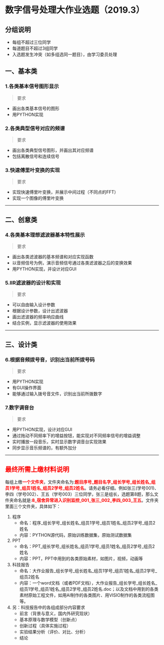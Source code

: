 

# 数字信号处理大作业选题（2019.3）

## 分组说明
* 每组不超过三位同学
* 每道题目不超过3组同学
* 入选题发生冲突（如多组选同一题目），由学习委员处理

## 一、基本类

### 1.各类基本信号图形显示
> 要求

* 画出各类基本信号的图形
* 用PYTHON实现

### 2.各类典型信号对应的频谱
> 要求

* 画出各类典型信号图形，并画出其对应频谱
* 包括离散信号和连续信号

### 3.快速傅里叶变换的实现
> 要求

* 实现快速傅里叶变换，并展示中间过程（不同点的FFT）
* 实现一个图像的傅里叶变换
  
***

## 二、创意类
### 4.各类基本理想滤波器基本特性展示
> 要求

* 画出各类滤波器的基本频谱和对应实现函数
* 以音频信号为例，演示音频信号通过各类滤波器之后的变换效果
* 用PYTHON实现，并设计对应GUI
### 5.IIR滤波器的设计和实现
> 要求

* 可以自由输入设计参数
* 根据设计参数，设计出滤波器
* 画出滤波器的频率响应曲线
* 结合实例，显示滤波器的使用效果
***

## 三、设计类
### 6.根据音频拨号音，识别出当前所拨号码
> 要求

* 用PYTHON实现
* 有GUI操作界面
* 能够通过输入拨号音文件，识别出当前所拨数字

### 7.数字调音台
> 要求

* 用PYTHON实现，设计对应GUI
* 通过拖动不同频率下的增益按钮，能实现对不同频率信号的增益调整
* 实时播放一段音乐，实时显示数字调音台实现效果
* 同步显示音乐频谱的，有额外加分


***

## <font color=#FF0000>最终所需上缴材料说明</font>
每组上缴<font color=#FF0000>**一个文件夹**</font>，文件夹命名为:<font color=#FF0000>**题目序号_题目名字_组长学号_组长姓名_组员1学号_组员1姓名_组员2学号_组员2姓名**</font>。请务必看仔细。例如张三(学号001)、李四（学号002）、王五（学号003）三位同学，张三是组长，选题第8题，那么文件夹命名就是:<font color=#FF0000>**8_宿舍异常进入识别监控_001_张三_002_李四_003_王五**</font>。文件夹里面三个文件夹，具体如下：
1. 程序
    * 命名：程序_组长学号_组长姓名_组员1学号_组员1姓名_组员2学号_组员2姓名
    * 内容：PYTHON源代码，原始训练数据集，原始测试数据集
2. PPT
    * 命名：PPT_组长学号_组长姓名_组员1学号_组员1姓名_组员2学号_组员2姓名
    * 内容：PPT，PPT中用到的各类原始素材，如图片，视频，动画等
3. 科技报告
    * 命名：大作业报告_组长学号_组长姓名_组员1学号_组员1姓名_组员2学号_组员2姓名
    * 内容：一个word文档（或者PDF文档），大作业报告_组长学号_组长姓名_组员1学号_组员1姓名_组员2学号_组员2姓名.doc；以及文档中用到的各类素材原始工程文件，如用AI制作的各类图片、用VISIO制作的各类流程图等。
4. 另：科技报告中的各组成部分内容要求
    * 前言（背景与意义，国内外研究现状）
    * 基本原理与数学模型（创新点）
    * 创新过程（具体实施过程）
    * 实验结果分析（评价、对比、分析）
    * 结论 

